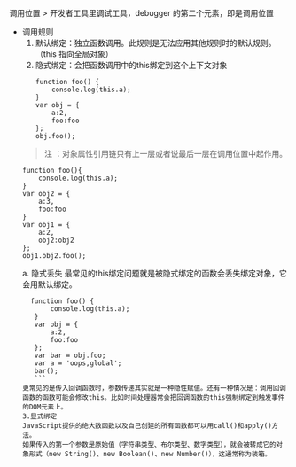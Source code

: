 调用位置
    > 开发者工具里调试工具，debugger 的第二个元素，即是调用位置
* 调用规则
    1. 默认绑定：独立函数调用。此规则是无法应用其他规则时的默认规则。（this 指向全局对象）
    2. 隐式绑定：会把函数调用中的this绑定到这个上下文对象
        ```
        function foo() {
            console.log(this.a);
        }
        var obj = {
            a:2,
            foo:foo
        };
        obj.foo();

        ```
    > 注 ：对象属性引用链只有上一层或者说最后一层在调用位置中起作用。
    ```
    function foo(){
        console.log(this.a);
    }
    var obj2 = {
        a:3,
        foo:foo
    }
    var obj1 = {
        a:2,
        obj2:obj2
    };
    obj1.obj2.foo();

    ```
    a. 隐式丢失
     最常见的this绑定问题就是被隐式绑定的函数会丢失绑定对象，它会用默认绑定。
     ```
       function foo() {
            console.log(this.a);
        }
        var obj = {
            a:2,
            foo:foo
        };
        var bar = obj.foo;
        var a = 'oops,global';
        bar();
        ```
    更常见的是传入回调函数时，参数传递其实就是一种隐性赋值。还有一种情况是：调用回调函数的函数可能会修改this。比如时间处理器常会把回调函数的this强制绑定到触发事件的DOM元素上。
    3.显式绑定
    JavaScript提供的绝大数函数以及自己创建的所有函数都可以用call()和apply()方法。
    如果传入的第一个参数是原始值（字符串类型、布尔类型、数字类型），就会被转成它的对象形式（new String()、new Boolean()、new Number()），这通常称为装箱。
